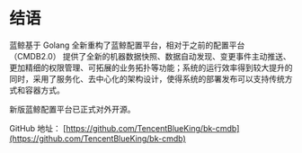 # 结语

蓝鲸基于 Golang 全新重构了蓝鲸配置平台，相对于之前的配置平台（CMDB2.0） 提供了全新的机器数据快照、数据自动发现、变更事件主动推送、更加精细的权限管理、可拓展的业务拓扑等功能；系统的运行效率得到较大提升的同时，采用了服务化、去中心化的架构设计，使得系统的部署发布可以支持传统方式和容器方式。

新版蓝鲸配置平台已正式对外开源。

GitHub 地址： [https://github.com/TencentBlueKing/bk-cmdb](https://github.com/TencentBlueKing/bk-cmdb)
